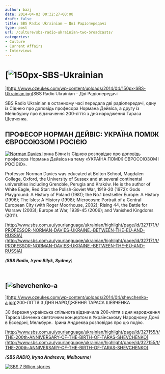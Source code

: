 ```yaml
---
author: bazj
date: 2014-04-03 00:32:27+00:00
draft: false
title: SBS Radio Ukrainian – Дві Радіопередачі
type: post
url: /culture/sbs-radio-ukrainian-two-broadcasts/
categories:
- Culture
- Current Affairs
- Interviews
---
```


# [![150px-SBS-Ukrainian](http://www.ozeukes.com/wp-content/uploads/2014/04/150px-SBS-Ukrainian.jpg)
](http://www.ozeukes.com/wp-content/uploads/2014/04/150px-SBS-Ukrainian.jpg)SBS Radio Ukrainian – Дві Радіопередачі


SBS Radio Ukrainian в останному часі передала дві радіопередачі, одну із Сіднею про доповідь професора Нормана Дейвіса, а другу із Мельбурну про відзначення 200-ліття з дня народження Тараса Шевченка.






## ПРОФЕСОР НОРМАН ДЕЙВІС: УКРАЇНА ПОМІЖ ЄВРОСОЮЗОМ І РОСІЄЮ


[![Norman Davies](http://www.ozeukes.com/wp-content/uploads/2014/04/Norman-Davies.jpg)
](http://www.ozeukes.com/wp-content/uploads/2014/04/Norman-Davies.jpg)Ірина Білик із Сіднею розповідає про доповідь професора Нормана Дейвіса на тему «УКРАЇНА ПОМІЖ ЄВРОСОЮЗОМ І РОСІЄЮ». 

Professor Norman Davies was educated at Bolton School, Magdalen College, Oxford, the University of Sussex and at several continental universities including Grenoble, Perugia and Kraków. He is the author of White Eagle, Red Star: the Polish-Soviet War, 1919-20 (1972): Gods Playground: A History of Poland (1981); the No.1 bestseller Europe: A History (1996); The Isles: A History (1998); Microcosm: Portrait of a Central European City (with Roger Moorhouse, 2002); Rising 44, the Battle for Warsaw (2003); Europe at War, 1939-45 (2006); and Vanished Kingdoms (2011).

[http://www.sbs.com.au/yourlanguage/ukrainian/highlight/page/id/327171/t/PROFESSOR-NORMAN-DAVIES-UKRAINE.-BETWEEN-THE-EU-AND-RUSSIA](http://www.sbs.com.au/yourlanguage/ukrainian/highlight/page/id/327171/t/PROFESSOR-NORMAN-DAVIES-UKRAINE.-BETWEEN-THE-EU-AND-RUSSIA)

_(__SBS Radio, Iryna Bilyk, Sydney__)_

 


## [![shevchenko-a](http://www.ozeukes.com/wp-content/uploads/2014/04/shevchenko-a.jpg)
](http://www.ozeukes.com/wp-content/uploads/2014/04/shevchenko-a.jpg)200-ЛІТТЯ З ДНЯ НАРОДЖЕННЯ ТАРАСА ШЕВЧЕНКА


30 березня українськa спільнота відзначила 200-ліття з дня народження Тараса Шеченка святочним концертом в Українському Народному Домі в Есседоні, Мельбурн.  Ірина Андреєва розповідає про цю подію.

[http://www.sbs.com.au/yourlanguage/ukrainian/highlight/page/id/327155/t/THE-200th-ANNIVERSARY-OF-THE-BIRTH-OF-TARAS-SHEVCHENKO](http://www.sbs.com.au/yourlanguage/ukrainian/highlight/page/id/327155/t/THE-200th-ANNIVERSARY-OF-THE-BIRTH-OF-TARAS-SHEVCHENKO)

_(__SBS RADIO, Iryna Andreeva, Melbourne__)_

[![SBS 7 Billion stories](http://www.ozeukes.com/wp-content/uploads/2014/04/SBS-7-Billion-stories.jpg)
](http://www.ozeukes.com/wp-content/uploads/2014/04/SBS-7-Billion-stories.jpg)
